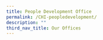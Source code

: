 ```yaml
---
title: People Development Office
permalink: /CHI-peopledevelopment/
description: ""
third_nav_title: Our Offices
---
```


